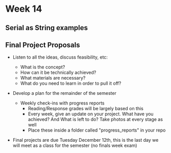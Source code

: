 # Week 14

## Serial as String examples

## Final Project Proposals

+ Listen to all the ideas, discuss feasibility, etc:
	+ What is the concept?
	+ How can it be technically achieved?
	+ What materials are necessary?
	+ What do you need to learn in order to pull it off?

+ Develop a plan for the remainder of the semester
	+ Weekly check-ins with progress reports
		+ Reading/Response grades will be largely based on this
		+ Every week, give an update on your project. What have you achieved? And What is left to do? Take photos at every stage as well
		+ Place these inside a folder called "progress_reports" in your repo

+ Final projects are due Tuesday December 12th, this is the last day we will meet as a class for the semester (no finals week exam)